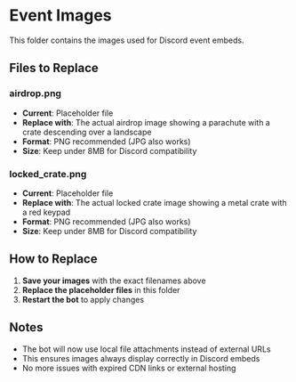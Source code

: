 # Event Images

This folder contains the images used for Discord event embeds.

## Files to Replace

### airdrop.png
- **Current**: Placeholder file
- **Replace with**: The actual airdrop image showing a parachute with a crate descending over a landscape
- **Format**: PNG recommended (JPG also works)
- **Size**: Keep under 8MB for Discord compatibility

### locked_crate.png
- **Current**: Placeholder file  
- **Replace with**: The actual locked crate image showing a metal crate with a red keypad
- **Format**: PNG recommended (JPG also works)
- **Size**: Keep under 8MB for Discord compatibility

## How to Replace

1. **Save your images** with the exact filenames above
2. **Replace the placeholder files** in this folder
3. **Restart the bot** to apply changes

## Notes

- The bot will now use local file attachments instead of external URLs
- This ensures images always display correctly in Discord embeds
- No more issues with expired CDN links or external hosting 